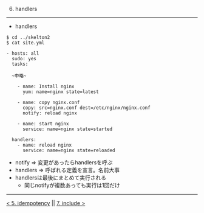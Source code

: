 6. handlers
---
- handlers

```
$ cd ../skelton2
$ cat site.yml

- hosts: all
  sudo: yes
  tasks:

  ~中略~

    - name: Install nginx
      yum: name=nginx state=latest

    - name: copy nginx.conf
      copy: src=nginx.conf dest=/etc/nginx/nginx.conf
      notify: reload nginx

    - name: start nginx
      service: name=nginx state=started

  handlers:
    - name: reload nginx
      service: name=nginx state=reloaded
```

- notify => 変更があったらhandlersを呼ぶ
- handlers => 呼ばれる定義を宣言。名前大事
- handlersは最後にまとめて実行される
  - 同じnotifyが複数あっても実行は1回だけ

---
[< 5. idempotency](5_idempotency.md) || [7. include >](7_include.md)

